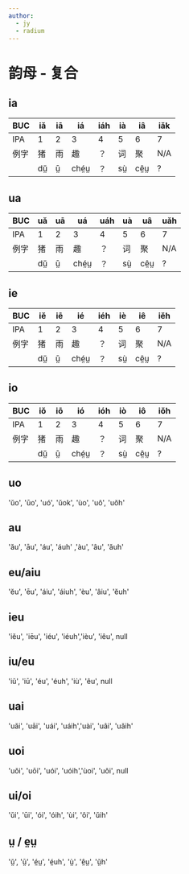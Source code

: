 ```yaml
---
author:
  - jy
  - radium
---
```


# 韵母 - 复合

## ia

| BUC | iă | iā | iá | iáh | ià | iâ | iăk |
| --- | --- | --- | --- | --- | --- | --- | --- |
| IPA | 1 | 2 | 3 | 4 | 5 | 6 | 7 |
| 例字 | 猪 | 雨 | 趣 | ？ | 词 | 聚 | N\/A |
|  | dṳ̆ | ṳ̄ | ché̤ṳ | ？ | sṳ̀ | cê̤ṳ | ? |

## ua

| BUC | uă | uā | uá | uáh | uà | uâ | uăh |
| --- | --- | --- | --- | --- | --- | --- | --- |
| IPA | 1 | 2 | 3 | 4 | 5 | 6 | 7 |
| 例字 | 猪 | 雨 | 趣 | ？ | 词 | 聚 | N\/A |
|  | dṳ̆ | ṳ̄ | ché̤ṳ | ？ | sṳ̀ | cê̤ṳ | ? |

## ie

| BUC | iĕ | iē | ié | iéh | iè | iê | iĕh |
| --- | --- | --- | --- | --- | --- | --- | --- |
| IPA | 1 | 2 | 3 | 4 | 5 | 6 | 7 |
| 例字 | 猪 | 雨 | 趣 | ？ | 词 | 聚 | N\/A |
|  | dṳ̆ | ṳ̄ | ché̤ṳ | ？ | sṳ̀ | cê̤ṳ | ? |

## io

| BUC | iŏ | iō | ió | ióh | iò | iô | iŏh |
| --- | --- | --- | --- | --- | --- | --- | --- |
| IPA | 1 | 2 | 3 | 4 | 5 | 6 | 7 |
| 例字 | 猪 | 雨 | 趣 | ？ | 词 | 聚 | N\/A |
|  | dṳ̆ | ṳ̄ | ché̤ṳ | ？ | sṳ̀ | cê̤ṳ | ? |

## uo

'ŭo', 'ūo', 'uó', 'ŭok', 'ùo', 'uô', 'uŏh'

## au

'ău', 'āu', 'áu', 'áuh' ,'àu', 'âu', 'ăuh'

## eu\/aiu

'ĕu', 'ēu', 'áiu', 'áiuh', 'èu', 'âiu', 'ĕuh'

## ieu

'iĕu', 'iēu', 'iéu', 'iéuh','ièu', 'iêu', null

## iu\/eu

'iŭ', 'iū', 'éu', 'éuh', 'iù', 'êu', null

## uai

'uăi', 'uāi', 'uái', 'uáih','uài', 'uâi', 'uăih'

## uoi

'uŏi', 'uōi', 'uói', 'uóih','ùoi', 'uôi', null

## ui\/oi

'ŭi', 'ūi', 'ói', 'óih', 'ùi', 'ôi', 'ŭih'

## ṳ \/ e̤ṳ

'ṳ̆', 'ṳ̄', 'é̤ṳ', 'é̤uh', 'ṳ̀', 'ê̤ṳ', 'ṳ̆h'

